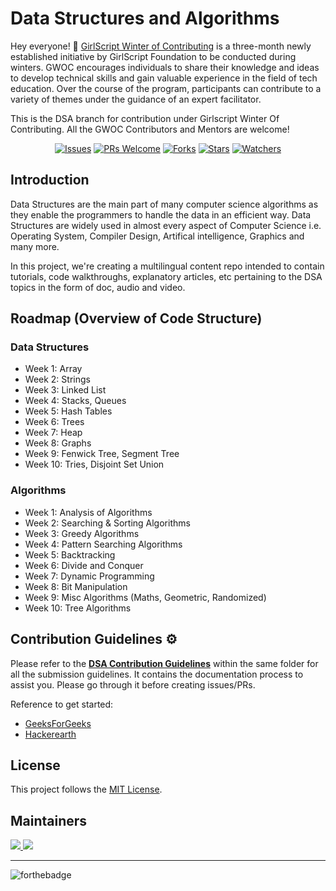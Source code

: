# Data Structures and Algorithms


Hey everyone! 👋 [GirlScript Winter of Contributing](https://gwoc.girlscript.tech/) is a three-month newly established initiative by GirlScript Foundation to be conducted during winters. GWOC encourages individuals to share their knowledge and ideas to develop technical skills and gain valuable experience in the field of tech education. Over the course of the program, participants can contribute to a variety of themes under the guidance of an expert facilitator.

This is the DSA branch for contribution under Girlscript Winter Of Contributing. All the GWOC Contributors and Mentors are welcome!


<div align="center">

[![Issues](https://img.shields.io/github/issues/girlscript/winter-of-contributing)](https://github.com/girlscript/winter-of-contributing/issues)
[![PRs Welcome](https://img.shields.io/badge/PRs-welcome-brightgreen.svg?style=flat-square)](http://makeapullrequest.com)
[![Forks](https://img.shields.io/github/forks/girlscript/winter-of-contributing?style=social)](https://github.com/girlscript/winter-of-contributing) 
[![Stars](https://img.shields.io/github/stars/girlscript/winter-of-contributing?style=social)](https://github.com/girlscript/winter-of-contributing) 
[![Watchers](https://img.shields.io/github/watchers/girlscript/winter-of-contributing?style=social)](https://github.com/girlscript/winter-of-contributing)
</div>

## Introduction
Data Structures are the main part of many computer science algorithms as they enable the programmers to handle the data in an efficient way. Data Structures are widely used in almost every aspect of Computer Science i.e. Operating System, Compiler Design, Artifical intelligence, Graphics and many more.

  In this project, we're creating a multilingual content repo intended to contain tutorials, code walkthroughs, explanatory articles, etc pertaining to the DSA topics in the form of doc, audio and video.

## Roadmap (Overview of Code Structure)
### Data Structures
- Week 1: Array
- Week 2: Strings
- Week 3: Linked List
- Week 4: Stacks, Queues
- Week 5: Hash Tables
- Week 6: Trees
- Week 7: Heap
- Week 8: Graphs
- Week 9: Fenwick Tree, Segment Tree
- Week 10: Tries, Disjoint Set Union
### Algorithms
- Week 1: Analysis of Algorithms
- Week 2: Searching & Sorting Algorithms
- Week 3: Greedy Algorithms
- Week 4: Pattern Searching Algorithms
- Week 5: Backtracking
- Week 6: Divide and Conquer
- Week 7: Dynamic Programming
- Week 8: Bit Manipulation
- Week 9: Misc Algorithms (Maths, Geometric, Randomized)
- Week 10: Tree Algorithms

## Contribution Guidelines :gear:
Please refer to the **[DSA Contribution Guidelines](https://github.com/girlscript/winter-of-contributing/blob/DSA/DSA/CONTRIBUTING.md)** within the same folder for all the submission guidelines. It contains the documentation process to assist you. Please go through it before creating issues/PRs.

Reference to get started:
- [GeeksForGeeks](https://www.geeksforgeeks.org/)
- [Hackerearth](https://www.hackerearth.com/practice/)

## License

This project follows the [MIT License](https://choosealicense.com/licenses/mit/).

## Maintainers
<a href="https://github.com/nimisha-yadav">
  <img src="https://contrib.rocks/image?repo=nimisha-yadav/nimisha-yadav" />
</a>
<a href="https://github.com/pjdurden">
  <img src="https://contrib.rocks/image?repo=pjdurden/pjdurden" />
</a>

<hr>

![forthebadge](https://forthebadge.com/images/badges/built-with-love.svg)
